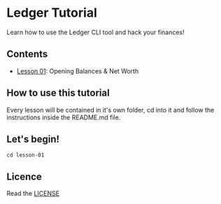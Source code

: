 # Ledger Tutorial
Learn how to use the Ledger CLI tool and hack your finances!

## Contents

 - [Lesson 01](lesson-01): Opening Balances & Net Worth

## How to use this tutorial

Every lesson will be contained in it's own folder, cd into it and follow the
instructions inside the README.md file.

## Let's begin!

```
cd lesson-01
```

## Licence

Read the [LICENSE](LICENSE)
